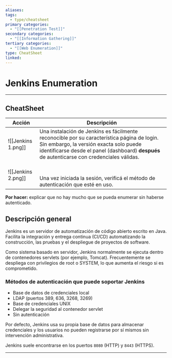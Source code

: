 ```yaml
---
aliases:
tags:
  - type/cheatsheet
primary categories:
  - "[[Penetration Test]]"
secondary categories:
  - "[[Information Gathering]]"
tertiary categories:
  - "[[Web Enumeration]]"
type: CheatSheet
linked:
---
```

# Jenkins Enumeration

***

## CheatSheet

| **Acción**         | **Descripción**                                                                                                                                                                                                                      |
| ------------------ | ------------------------------------------------------------------------------------------------------------------------------------------------------------------------------------------------------------------------------------ |
| ![[Jenkins 1.png]] | Una instalación de Jenkins es fácilmente reconocible por su característica página de login. Sin embargo, la versión exacta solo puede identificarse desde el panel (dashboard) **después** de autenticarse con credenciales válidas. |
| ![[Jenkins 2.png]] | <br><br>Una vez iniciada la sesión, verificá el método de autenticación que esté en uso.                                                                                                                                             |

**Por hacer:** explicar que no hay mucho que se pueda enumerar sin haberse autenticado.

## Descripción general

Jenkins es un servidor de automatización de código abierto escrito en Java. Facilita la integración y entrega continua (CI/CD) automatizando la construcción, las pruebas y el despliegue de proyectos de software.

Como sistema basado en servidor, Jenkins normalmente se ejecuta dentro de contenedores servlets (por ejemplo, Tomcat). Frecuentemente se despliega con privilegios de root o SYSTEM, lo que aumenta el riesgo si es comprometido.

### Métodos de autenticación que puede soportar Jenkins

- Base de datos de credenciales local
- LDAP (puertos 389, 636, 3268, 3269)
- Base de credenciales UNIX
- Delegar la seguridad al contenedor servlet
- Sin autenticación

Por defecto, Jenkins usa su propia base de datos para almacenar credenciales y los usuarios no pueden registrarse por sí mismos sin intervención administrativa.

Jenkins suele encontrarse en los puertos `8080` (HTTP) y `8443` (HTTPS).

---
